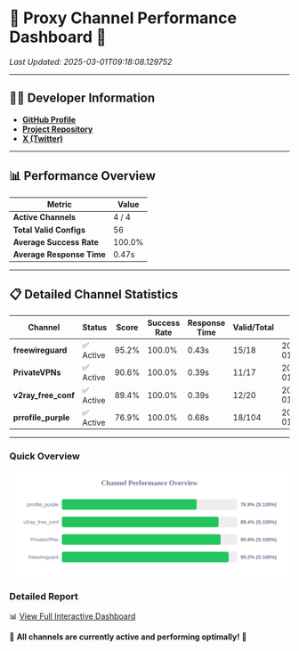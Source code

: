 # 🌟 Proxy Channel Performance Dashboard 🌟

_Last Updated: 2025-03-01T09:18:08.129752_

---

## 👩‍💻 Developer Information

- **[GitHub Profile](https://github.com/4n0nymou3)**  
- **[Project Repository](https://github.com/4n0nymou3/multi-proxy-config-fetcher)**  
- **[X (Twitter)](https://x.com/4n0nymou3)**  

---

## 📊 Performance Overview

| Metric                | Value       |
|-----------------------|-------------|
| **Active Channels**   | 4 / 4       |
| **Total Valid Configs** | 56          |
| **Average Success Rate** | 100.0%      |
| **Average Response Time** | 0.47s       |

---

## 📋 Detailed Channel Statistics

| Channel          | Status     | Score  | Success Rate | Response Time | Valid/Total | Last Success               |
|------------------|------------|--------|--------------|---------------|-------------|----------------------------|
| **freewireguard**  | ✅ Active  | 95.2%  | 100.0% | 0.43s         | 15/18       | 2025-03-01T09:18:08.128072 |
| **PrivateVPNs**  | ✅ Active  | 90.6%  | 100.0% | 0.39s         | 11/17       | 2025-03-01T09:18:07.669310 |
| **v2ray_free_conf**  | ✅ Active  | 89.4%  | 100.0% | 0.39s         | 12/20       | 2025-03-01T09:18:07.244310 |
| **prrofile_purple**  | ✅ Active  | 76.9%  | 100.0% | 0.68s         | 18/104       | 2025-03-01T09:18:06.780562 |

---

### Quick Overview
<div align="center">
  <a href="https://raw.githubusercontent.com/nullluser/NullRepo/refs/heads/main/assets/channel_stats_chart.svg">
    <img src="https://raw.githubusercontent.com/nullluser/NullRepo/refs/heads/main/assets/channel_stats_chart.svg" alt="Source Performance Statistics" width="800">
  </a>
</div>

### Detailed Report
📊 [View Full Interactive Dashboard](https://htmlpreview.github.io/?https://github.com/nullluser/NullRepo/blob/main/assets/performance_report.html)

🎉 **All channels are currently active and performing optimally!** 🎉
